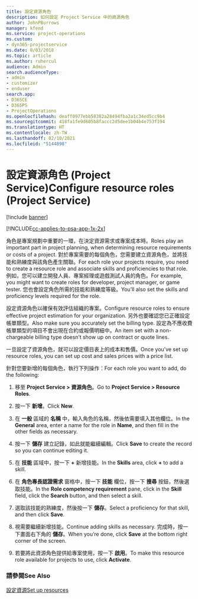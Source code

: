 ```yaml
---
title: 設定資源角色
description: 如何設定 Project Service 中的資源角色
author: JohnPBurrows
manager: kfend
ms.service: project-operations
ms.custom:
- dyn365-projectservice
ms.date: 8/03/2018
ms.topic: article
ms.author: ruhercul
audience: Admin
search.audienceType:
- admin
- customizer
- enduser
search.app:
- D365CE
- D365PS
- ProjectOperations
ms.openlocfilehash: deaff0977ebb50382a28494fba2a1c34ed5cc9b4
ms.sourcegitcommit: 418fa1fe9d605b8faccc2d5dee1b04b4e753f194
ms.translationtype: HT
ms.contentlocale: zh-TW
ms.lasthandoff: 02/10/2021
ms.locfileid: "5144898"
---
```

# <a name="configure-resource-roles-project-service"></a><span data-ttu-id="ad453-103">設定資源角色 (Project Service)</span><span class="sxs-lookup"><span data-stu-id="ad453-103">Configure resource roles (Project Service)</span></span>

[!include [banner](../includes/psa-now-project-operations.md)]

[!INCLUDE[cc-applies-to-psa-app-1x-2x](../includes/cc-applies-to-psa-app-1x-2x.md)]

<span data-ttu-id="ad453-104">角色是專案規劃中重要的一環，在決定資源需求或專案成本時。</span><span class="sxs-lookup"><span data-stu-id="ad453-104">Roles play an important part in project planning, when determining resource requirements or costs of a project.</span></span> <span data-ttu-id="ad453-105">對於專案需要的每個角色，您需要建立資源角色，並將技能和熟練度與該角色產生關聯。</span><span class="sxs-lookup"><span data-stu-id="ad453-105">For each role your projects require, you need to create a resource role and associate skills and proficiencies to that role.</span></span> <span data-ttu-id="ad453-106">例如，您可以建立開發人員、專案經理或遊戲測試人員的角色。</span><span class="sxs-lookup"><span data-stu-id="ad453-106">For example, you might want to create roles for developer, project manager, or game tester.</span></span> <span data-ttu-id="ad453-107">您也會設定角色所需的技能和熟練度等級。</span><span class="sxs-lookup"><span data-stu-id="ad453-107">You’ll also set the skills and proficiency levels required for the role.</span></span>  
  
 <span data-ttu-id="ad453-108">設定資源角色以確保有效評估組織的專案。</span><span class="sxs-lookup"><span data-stu-id="ad453-108">Configure resource roles to ensure effective project estimation for your organization.</span></span>  <span data-ttu-id="ad453-109">另外也要確認您已正確設定帳單類型。</span><span class="sxs-lookup"><span data-stu-id="ad453-109">Also make sure you accurately set the billing type.</span></span> <span data-ttu-id="ad453-110">設定為不應收費帳單類型的項目不會出現在合約或報價明細中。</span><span class="sxs-lookup"><span data-stu-id="ad453-110">An item set with a non-chargeable billing type doesn’t show up on contract or quote lines.</span></span>  
  
 <span data-ttu-id="ad453-111">一旦設定了資源角色，就可以設定價目表上的成本和售價。</span><span class="sxs-lookup"><span data-stu-id="ad453-111">Once you’ve set up resource roles, you can set up cost and sales prices with a price list.</span></span>  
  
 <span data-ttu-id="ad453-112">針對您要新增的每個角色，執行下列操作：</span><span class="sxs-lookup"><span data-stu-id="ad453-112">For each role you want to add, do the following:</span></span>  
  
1.  <span data-ttu-id="ad453-113">移至 **Project Service > 資源角色**。</span><span class="sxs-lookup"><span data-stu-id="ad453-113">Go to **Project Service > Resource Roles**.</span></span>  
  
2.  <span data-ttu-id="ad453-114">按一下 **新增**。</span><span class="sxs-lookup"><span data-stu-id="ad453-114">Click **New**.</span></span>  
  
3.  <span data-ttu-id="ad453-115">在 **一般** 區域的 **名稱** 中，輸入角色的名稱，然後依需要填入其他欄位。</span><span class="sxs-lookup"><span data-stu-id="ad453-115">In the **General** area, enter a name for the role in **Name**, and then fill in the other fields as necessary.</span></span>  
  
4.  <span data-ttu-id="ad453-116">按一下 **儲存** 建立記錄，如此就能繼續編輯。</span><span class="sxs-lookup"><span data-stu-id="ad453-116">Click **Save** to create the record so you can continue editing it.</span></span>  
  
5.  <span data-ttu-id="ad453-117">在 **技能** 區域中，按一下 **+** 新增技能。</span><span class="sxs-lookup"><span data-stu-id="ad453-117">In the **Skills** area, click **+** to add a skill.</span></span>  
  
6.  <span data-ttu-id="ad453-118">在 **角色專長認證需求** 窗格中，按一下 **技能** 欄位，按一下 **搜尋** 按鈕，然後選取技能。</span><span class="sxs-lookup"><span data-stu-id="ad453-118">In the **Role competency requirement** pane, click in the **Skill** field, click the **Search** button, and then select a skill.</span></span>  
  
7.  <span data-ttu-id="ad453-119">選取該技能的熟練度，然後按一下 **儲存**。</span><span class="sxs-lookup"><span data-stu-id="ad453-119">Select a proficiency for that skill, and then click **Save**.</span></span>  
  
8.  <span data-ttu-id="ad453-120">視需要繼續新增技能。</span><span class="sxs-lookup"><span data-stu-id="ad453-120">Continue adding skills as necessary.</span></span> <span data-ttu-id="ad453-121">完成時，按一下畫面右下角的 **儲存**。</span><span class="sxs-lookup"><span data-stu-id="ad453-121">When you’re done, click **Save** at the bottom right corner of the screen.</span></span>  
  
9. <span data-ttu-id="ad453-122">若要將此資源角色提供給專案使用，按一下 **啟用**。</span><span class="sxs-lookup"><span data-stu-id="ad453-122">To make this resource role available for projects to use, click **Activate**.</span></span>  
  
### <a name="see-also"></a><span data-ttu-id="ad453-123">請參閱</span><span class="sxs-lookup"><span data-stu-id="ad453-123">See Also</span></span>  
 [<span data-ttu-id="ad453-124">設定資源</span><span class="sxs-lookup"><span data-stu-id="ad453-124">Set up resources</span></span>](../psa/set-up-resources.md)
